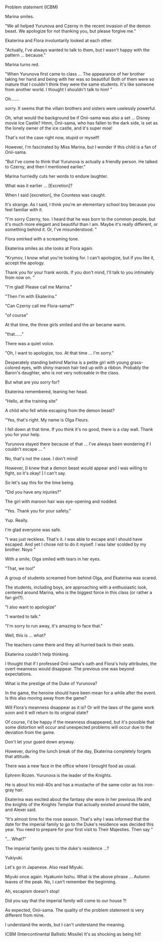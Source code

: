 Problem statement (ICBM)

Marina smiles.


"We all helped Yurunova and Czerny in the recent invasion of the demon beast. We apologize for not thanking you, but please forgive me."


Ekaterina and Flora involuntarily looked at each other.


"Actually, I've always wanted to talk to them, but I wasn't happy with the pattern ... because."


Marina turns red.


"When Yurunova first came to class ... The appearance of her brother taking her hand and being with her was so beautiful! Both of them were so mature that I couldn't think they were the same students. It's like someone from another world. I thought I shouldn't talk to him! "


Oh…….

sorry. It seems that the villain brothers and sisters were uselessly powerful.

Oh, what would the background be if Onii-sama was also a set ... Disney movie Ice Castle? Hmm, Onii-sama, who has fallen to the dark side, is set as the lonely owner of the ice castle, and it's super moe!

That's not the case right now, stupid or myself!

However, I'm fascinated by Miss Marina, but I wonder if this child is a fan of Onii-sama.


"But I've come to think that Yurunova is actually a friendly person. He talked to Czerny, and then I mentioned earlier."


Marina hurriedly cuts her words to endure laughter.

What was it earlier ... [Excretion]?

When I said [excretion], the Countess was caught.

It's strange. As I said, I think you're an elementary school boy because you feel familiar with it.


"I'm sorry Czerny, too. I heard that he was born to the common people, but it's much more elegant and beautiful than I am. Maybe it's really different, or something behind it. Or, I've misunderstood. "


Flora smirked with a screaming tone.

Ekaterina smiles as she looks at Flora again.


"Krymov, I know what you're looking for. I can't apologize, but if you like it, accept the apology.

Thank you for your frank words. If you don't mind, I'll talk to you intimately from now on. "

"I'm glad! Please call me Marina."

"Then I'm with Ekaterina."

"Can Czerny call me Flora-sama?"

"of course"


At that time, the three girls smiled and the air became warm.


"that……"


There was a quiet voice.


"Oh, I want to apologize, too. At that time ... I'm sorry."


Desperately standing behind Marina is a petite girl with young grass-colored eyes, with shiny maroon hair tied up with a ribbon. Probably the Baron's daughter, who is not very noticeable in the class.

But what are you sorry for?

Ekaterina remembered, leaning her head.


"Hello, at the training site"


A child who fell while escaping from the demon beast?


"Yes, that's right. My name is Olga Fleurs.

I fell down at that time. If you think it's no good, there is a clay wall. Thank you for your help.

Yurunova stayed there because of that ... I've always been wondering if I couldn't escape ... "


No, that's not the case. I don't mind!

However, [I knew that a demon beast would appear and I was willing to fight, so it's okay! ] I can't say.

So let's say this for the time being.


"Did you have any injuries?"


The girl with maroon hair was eye-opening and nodded.


"Yes. Thank you for your safety."


Yup. Really.

I'm glad everyone was safe.


"I was just reckless. That's it. I was able to escape and I should have escaped. And yet I chose not to do it myself. I was later scolded by my brother. Noyo "


With a smile, Olga smiled with tears in her eyes.


"That, we too!"


A group of students screamed from behind Olga, and Ekaterina was scared.

The students, including boys, are approaching with a enthusiastic look, centered around Marina, who is the biggest force in this class (or rather a fan girl?).


"I also want to apologize"

"I wanted to talk."

"I'm sorry to run away, it's amazing to face that."


Well, this is ... what?


The teachers came there and they all hurried back to their seats.

Ekaterina couldn't help thinking.


I thought that if I professed Onii-sama's oath and Flora's holy attributes, the overt meanness would disappear. The previous one was beyond expectations.

What is the prestige of the Duke of Yurunova?

In the game, the heroine should have been mean for a while after the event. Is this also moving away from the game?

Will Flora's meanness disappear as it is? Or will the laws of the game work soon and it will return to its original state?

Of course, I'd be happy if the meanness disappeared, but it's possible that some distortion will occur and unexpected problems will occur due to the deviation from the game.

Don't let your guard down anyway.


However, during the lunch break of the day, Ekaterina completely forgets that attitude.




There was a new face in the office where I brought food as usual.

Ephrem Rozen. Yurunova is the leader of the Knights.

He is about his mid-40s and has a mustache of the same color as his iron-gray hair.

Ekaterina was excited about the fantasy she wore in her previous life and the knights of the Knights Templar that actually existed around the table, and Alexei said.


"It's almost time for the rose season. That's why I was informed that the date for the imperial family to go to the Duke's residence was decided this year. You need to prepare for your first visit to Their Majesties. Then say "

"... What?"



The imperial family goes to the duke's residence ...?



Yukiyuki.

Let's go in Japanese. Also read Miyuki.

Miyuki once again. Hyakunin Isshu. What is the above phrase ... Autumn leaves of the peak. No, I can't remember the beginning.

Ah, escapism doesn't stop!


Did you say that the imperial family will come to our house ?!



As expected, Onii-sama. The quality of the problem statement is very different from mine.

I understand the words, but I can't understand the meaning.

ICBM (Intercontinental Ballistic Missile) It's as shocking as being hit! 
